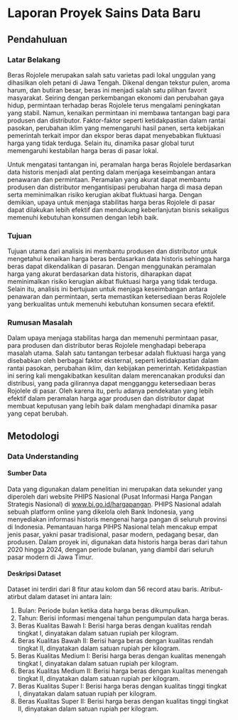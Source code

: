 # Laporan Proyek Sains Data Baru


## Pendahuluan 

### Latar Belakang

Beras Rojolele merupakan salah satu varietas padi lokal unggulan yang dihasilkan oleh petani di Jawa Tengah. Dikenal dengan tekstur pulen, aroma harum, dan butiran besar, beras ini menjadi salah satu pilihan favorit masyarakat. Seiring dengan perkembangan ekonomi dan perubahan gaya hidup, permintaan terhadap beras Rojolele terus mengalami peningkatan yang stabil. Namun, kenaikan permintaan ini membawa tantangan bagi para produsen dan distributor. Faktor-faktor seperti ketidakpastian dalam rantai pasokan, perubahan iklim yang memengaruhi hasil panen, serta kebijakan pemerintah terkait impor dan ekspor beras dapat menyebabkan fluktuasi harga yang tidak terduga. Selain itu, dinamika pasar global turut memengaruhi kestabilan harga beras di pasar lokal.  
  
Untuk mengatasi tantangan ini, peramalan harga beras Rojolele berdasarkan data historis menjadi alat penting dalam menjaga keseimbangan antara penawaran dan permintaan. Peramalan yang akurat dapat membantu produsen dan distributor mengantisipasi perubahan harga di masa depan serta meminimalkan risiko kerugian akibat fluktuasi harga. Dengan demikian, upaya untuk menjaga stabilitas harga beras Rojolele di pasar dapat dilakukan lebih efektif dan mendukung keberlanjutan bisnis sekaligus memenuhi kebutuhan konsumen dengan lebih baik.  

### Tujuan 

Tujuan utama dari analisis ini membantu produsen dan distributor untuk mengetahui kenaikan harga beras berdasarkan data historis sehingga harga beras dapat dikendalikan di pasaran.  Dengan menggunakan peramalan harga yang akurat berdasarkan data historis, diharapkan dapat meminimalkan risiko kerugian akibat fluktuasi harga yang tidak terduga. Selain itu, analisis ini bertujuan untuk menjaga keseimbangan antara penawaran dan permintaan, serta memastikan ketersediaan beras Rojolele yang berkualitas untuk memenuhi kebutuhan konsumen secara efektif. 


### Rumusan Masalah


Dalam upaya menjaga stabilitas harga dan memenuhi permintaan pasar, para produsen dan distributor beras Rojolele menghadapi beberapa masalah utama. Salah satu tantangan terbesar adalah fluktuasi harga yang disebabkan oleh berbagai faktor eksternal, seperti ketidakpastian dalam rantai pasokan, perubahan iklim, dan kebijakan pemerintah. Ketidakpastian ini sering kali mengakibatkan kesulitan dalam merencanakan produksi dan distribusi, yang pada gilirannya dapat mengganggu ketersediaan beras Rojolele di pasar. Oleh karena itu, perlu adanya pendekatan yang lebih efektif dalam peramalan harga agar produsen dan distributor dapat membuat keputusan yang lebih baik dalam menghadapi dinamika pasar yang cepat berubah.



## Metodologi

### Data Understanding 

#### Sumber Data 
Data yang digunakan dalam penelitian ini merupakan data sekunder yang diperoleh dari website PHIPS Nasional (Pusat Informasi Harga Pangan Strategis Nasional) di www.bi.go.id/hargapangan. PHIPS Nasional adalah sebuah platform online yang dikelola oleh Bank Indonesia, yang menyediakan informasi historis mengenai harga pangan di seluruh provinsi di Indonesia. Pemantauan harga PIHPS Nasional telah mencakup empat jenis pasar, yakni pasar tradisional, pasar modern, pedagang besar, dan produsen. Dalam proyek ini, digunakan data historis harga beras dari tahun 2020 hingga 2024, dengan periode bulanan, yang diambil dari seluruh pasar modern di Jawa Timur. 

#### Deskripsi Dataset

Dataset ini terdiri dari 8 fitur atau kolom dan 56 record atau baris. Atribut-atirbut dalam dataset ini antara lain:
1.	Bulan: Periode bulan ketika data harga beras dikumpulkan.
2.	Tahun: Berisi informasi mengenai tahun pengumpulan data harga beras. 
3.	Beras Kualitas Bawah I: Berisi harga beras dengan kualitas rendah tingkat I, dinyatakan dalam satuan rupiah per kilogram.
4.	Beras Kualitas Bawah II: Berisi harga beras dengan kualitas rendah tingkat II, dinyatakan dalam satuan rupiah per kilogram.
5.	Beras Kualitas Medium I: Berisi harga beras dengan kualitas menengah tingkat I, dinyatakan dalam satuan rupiah per kilogram.
6.	Beras Kualitas Medium II: Berisi harga beras dengan kualitas menengah tingkat II, dinyatakan dalam satuan rupiah per kilogram.
7.	Beras Kualitas Super I: Berisi harga beras dengan kualitas tinggi tingkat I, dinyatakan dalam satuan rupiah per kilogram.
8.	Beras Kualitas Super II: Berisi harga beras dengan kualitas tinggi tingkat II, dinyatakan dalam satuan rupiah per kilogram.


